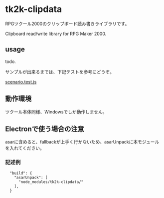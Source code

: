 # tk2k-clipdata

RPGツクール2000のクリップボード読み書きライブラリです。

Clipboard read/write library for RPG Maker 2000.

## usage

todo.

サンプルが出来るまでは、下記テストを参考にどうぞ。

[scenario.test.js](./scenario.test.js)

## 動作環境

ツクール本体同様、Windowsでしか動作しません。

## Electronで使う場合の注意

asarに含めると、fallbackが上手く行かないため、asarUnpackに本モジュールを入れてください。

### 記述例

```
  "build": {
    "asarUnpack": [
      "node_modules/tk2k-clipdata/"
    ],
  }
```